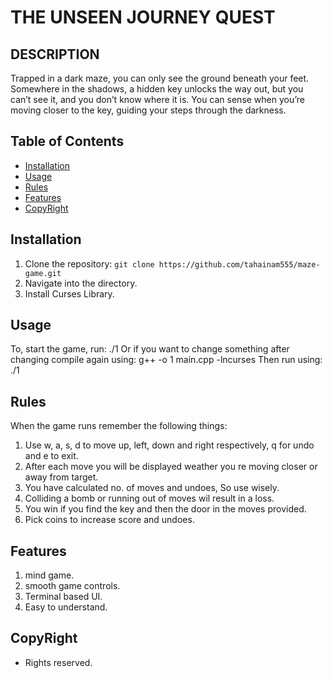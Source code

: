 # THE UNSEEN JOURNEY QUEST

## DESCRIPTION
Trapped in a dark maze, you can only see the ground beneath your feet. Somewhere in
the shadows, a hidden key unlocks the way out, but you can’t see it, and you don’t know
where it is. You can sense when you’re moving closer to the key, guiding your steps
through the darkness.

## Table of Contents
- [Installation](#installation)
- [Usage](#usage)
- [Rules](#rules)
- [Features](#features)
- [CopyRight](#CopyRight)

## Installation
1. Clone the repository: `git clone https://github.com/tahainam555/maze-game.git`
2. Navigate into the directory.
3. Install Curses Library.

## Usage
To, start the game, run:
./1
Or if you want to change something after changing compile again using:
g++ -o 1 main.cpp -lncurses
Then run using:
./1

## Rules
When the game runs remember the following things:
1. Use w, a, s, d to move up, left, down and right respectively, q for undo and e to exit.
2. After each move you will be displayed weather you re moving closer or away from target.
3. You have calculated no. of moves and undoes, So use wisely.
4. Colliding a bomb or running out of moves wil result in a loss.
5. You win if you find the key and then the door in the moves provided.
6. Pick coins to increase score and undoes.
  
## Features
1. mind game.
2. smooth game controls.
3. Terminal based UI.
4. Easy to understand.


## CopyRight
- Rights reserved.
